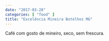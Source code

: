 ```yaml
---
date: "2017-03-28"
categories: [ "food" ]
title: "Excelência Mineira Botelhos MG"
---
```

Café com gosto de mineiro, seco, sem frescura.

